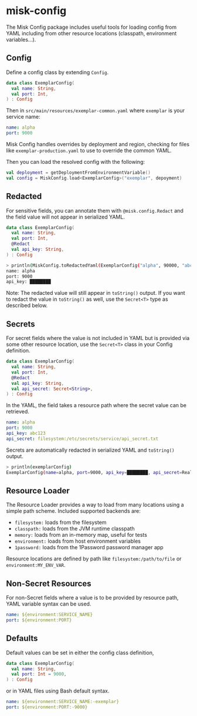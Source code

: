 # misk-config

The Misk Config package includes useful tools for loading config from YAML including from other resource locations (classpath, environment variables...).

## Config

Define a config class by extending `Config`.

```kotlin
data class ExemplarConfig(
  val name: String,
  val port: Int,
) : Config
```

Then in `src/main/resources/exemplar-common.yaml` where `exemplar` is your service name:

```YAML
name: alpha
port: 9000
```

Misk Config handles overrides by deployment and region, checking for files like `exemplar-production.yaml` to use to override the common YAML.

Then you can load the resolved config with the following:

```kotlin
val deployment = getDeploymentFromEnvironmentVariable()
val config = MiskConfig.load<ExemplarConfig>("exemplar", depoyment)
```

## Redacted

For sensitive fields, you can annotate them with `@misk.config.Redact` and the field value will not appear in serialized YAML.

```kotlin
data class ExemplarConfig(
  val name: String,
  val port: Int,
  @Redact
  val api_key: String,
) : Config
```

```bash
> println(MiskConfig.toRedactedYaml(ExemplarConfig("alpha", 90000, "abc123")))
name: alpha
port: 9000
api_key: ████████
```

Note: The redacted value will still appear in `toString()` output. If you want to redact the value in `toString()` as well, use the `Secret<T>` type as described below.

## Secrets

For secret fields where the value is not included in YAML but is provided via some other resource location, use the `Secret<T>` class in your Config definition.

```kotlin
data class ExemplarConfig(
  val name: String,
  val port: Int,
  @Redact
  val api_key: String,
  val api_secret: Secret<String>,
) : Config
```

In the YAML, the field takes a resource path where the secret value can be retrieved.

```YAML
name: alpha
port: 9000
api_key: abc123
api_secret: filesystem:/etc/secrets/service/api_secret.txt
```

Secrets are automatically redacted in serialized YAML and `toString()` output.

```bash
> println(exemplarConfig)
ExemplarConfig(name=alpha, port=9000, api_key=████████, api_secret=RealSecret(value=████████, reference=filesystem:/etc/secrets/service/api_secret.txt))
```

## Resource Loader

The Resource Loader provides a way to load from many locations using a simple path scheme. Included supported backends are:

- `filesystem:` loads from the filesystem
- `classpath:` loads from the JVM runtime classpath
- `memory:` loads from an in-memory map, useful for tests
- `environment:` loads from host environment variables
- `1password:` loads from the 1Password password manager app

Resource locations are defined by path like `filesystem:/path/to/file` or `environment:MY_ENV_VAR`.

## Non-Secret Resources

For non-Secret fields where a value is to be provided by resource path, YAML variable syntax can be used.

```YAML
name: ${environment:SERVICE_NAME}
port: ${environment:PORT}
```

## Defaults

Default values can be set in either the config class definition,

```kotlin
data class ExemplarConfig(
  val name: String,
  val port: Int = 9000,
) : Config
```

or in YAML files using Bash default syntax.

```YAML
name: ${environment:SERVICE_NAME:-exemplar}
port: ${environment:PORT:-9000}
```
